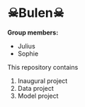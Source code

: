 # ☠Bulen☠

**Group members:**
- Julius
- Sophie

This repository contains  
1. Inaugural project 
2. Data project 
3. Model project 
